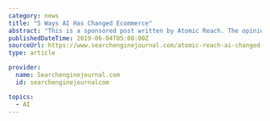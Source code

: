 ```yaml
---
category: news
title: "5 Ways AI Has Changed Ecommerce"
abstract: "This is a sponsored post written by Atomic Reach. The opinions expressed in this article are the sponsor’s own. When it comes to shopping, many customers have decided to take their business online. Statista has estimated that 1.92 billion global buyers ..."
publishedDateTime: 2019-06-04T05:08:00Z
sourceUrl: https://www.searchenginejournal.com/atomic-reach-ai-changed-ecommerce/310143/
type: article

provider:
  name: Searchenginejournal.com
  id: searchenginejournalcom

topics:
  - AI
---
```


